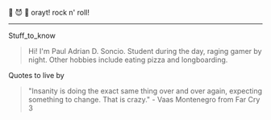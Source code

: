 :metal: :smiling_imp: :metal: orayt! rock n' roll!
***
Stuff_to_know
> Hi! I'm Paul Adrian D. Soncio. Student during the day, raging gamer by night. 
>Other hobbies include eating pizza and longboarding. 

Quotes to live by
> "Insanity is doing the exact same thing over and over again, expecting something to change. That is crazy." - Vaas Montenegro from Far Cry 3
